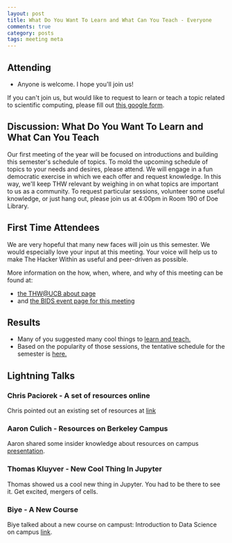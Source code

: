 ```yaml
---
layout: post
title: What Do You Want To Learn and What Can You Teach - Everyone
comments: true
category: posts 
tags: meeting meta
---
```


## Attending

- Anyone is welcome. I hope you'll join us!

If you can't join us, but would like to request to learn or teach a topic 
related to scientific computing, please fill out 
[this google form](https://docs.google.com/forms/d/1Kzb2EX-Tu-pdCOqXXjkp4zJWvVeWXukWlTKmM0i-CU8/viewform).


## Discussion: What Do You Want To Learn and What Can You Teach

Our first meeting of the year will be focused on introductions and building 
this semester's schedule of topics. To mold the upcoming schedule of topics to 
your needs and desires, please attend. We will engage in a fun democratic 
exercise in which we each offer and request knowledge. In this way, we'll keep THW relevant by 
weighing in on what topics are important to us as a community. To 
request particular sessions, volunteer some useful knowledge, or just hang out, 
please join us at 4:00pm in Room 190 of Doe Library.

## First Time Attendees

We are very hopeful that many new faces will join us this semester. We would 
especially love your input at this meeting. Your voice will help us to make The 
Hacker Within as useful and peer-driven as possible.

More information on the how, when, where, and why of this meeting can be found 
at:

- [the THW@UCB about page](http://thehackerwithin.github.io/berkeley/ "The About Page")
- and [the BIDS event page for this meeting](http://bids.berkeley.edu/events/hacker-within)

## Results

- Many of you suggested many cool things to [learn and 
  teach.](https://github.com/thehackerwithin/berkeley/blob/master/possible_topics/learn_and_teach.ipynb)
- Based on the popularity of those sessions, the tentative schedule for the 
  semester is 
  [here.](https://github.com/thehackerwithin/berkeley/blob/master/possible_topics/sched.csv)

 

## Lightning Talks

### Chris Paciorek - A set of resources online

Chris pointed out an existing set of resources at [link]()

### Aaron Culich - Resources on Berkeley Campus

Aaron shared some insider knowledge about resources on campus [presentation]().

### Thomas Kluyver - New Cool Thing In Jupyter

Thomas showed us a cool new thing in Jupyter. You had to be there to see it. 
Get excited, mergers of cells.

### Biye - A New Course

Biye talked about a new course on campust: Introduction to Data Science on campus 
[link](https://bcourses.berkeley.edu/courses/1267848/).

